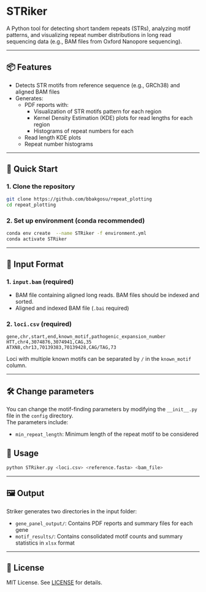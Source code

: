 # STRiker

A Python tool for detecting short tandem repeats (STRs), analyzing motif patterns, and visualizing repeat number distributions in long read sequencing data (e.g., BAM files from Oxford Nanopore sequencing).

---

## 📦 Features

- Detects STR motifs from reference sequence (e.g., GRCh38) and aligned BAM files 
- Generates:
  - PDF reports with:
    - Visualization of STR motifs pattern for each region
    - Kernel Density Estimation (KDE) plots for read lengths for each region
    - Histograms of repeat numbers for each 
  - Read length KDE plots
  - Repeat number histograms

---

## 🚀 Quick Start

### 1. Clone the repository

```bash
git clone https://github.com/bbakgosu/repeat_plotting
cd repeat_plotting
```

### 2. Set up environment (conda recommended)


```bash
conda env create  --name STRiker -f environment.yml
conda activate STRiker
```


---

## 📂 Input Format

### 1. `input.bam` (required)
- BAM file containing aligned long reads. BAM files should be indexed and sorted.
- Aligned and indexed BAM file (`.bai` required)

### 2. `loci.csv` (required)
```csv
gene,chr,start,end,known_motif,pathogenic_expansion_number
HTT,chr4,3074876,3074941,CAG,35
ATXN8,chr13,70139383,70139428,CAG/TAG,73
```
Loci with multiple known motifs can be separated by `/` in the `known_motif` column.


---

## 🛠 Change parameters
You can change the motif-finding parameters by modifying the `__init__.py` file in the `config` directory. \
The parameters include:
- `min_repeat_length`: Minimum length of the repeat motif to be considered




## 🧬 Usage

<!-- ```bash
python striker.py \
    --bam input.bam \
    --regions STR_regions.json \
    --output results/
``` -->
```bash
python STRiker.py <loci.csv> <reference.fasta> <bam_file>
```



<!-- Arguments:
- `--bam`: Input BAM file path
- `--regions`: JSON file with STR region metadata
- `--output`: Folder where PDF and summary files will be saved
- `--read-threshold`: (Optional) Minimum number of valid reads per gene to be included in plot -->

---

## 🖼 Output

Striker generates two directories in the input folder:
- `gene_panel_output/`: Contains PDF reports and summary files for each gene
- `motif_results/`: Contains consolidated motif counts and summary statistics in `xlsx` format
---




## 📄 License

MIT License. See [LICENSE](LICENSE) for details.
